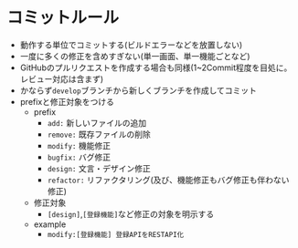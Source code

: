 # コミットルール
- 動作する単位でコミットする(ビルドエラーなどを放置しない)
- 一度に多くの修正を含めすぎない(単一画面、単一機能ごとなど)
- GitHubのプルリクエストを作成する場合も同様(1~2Commit程度を目処に。レビュー対応は含まず)
- かならず`develop`ブランチから新しくブランチを作成してコミット
- prefixと修正対象をつける
  - prefix
    - `add:` 新しいファイルの追加
    - `remove:` 既存ファイルの削除
    - `modify:` 機能修正
    - `bugfix:` バグ修正
    - `design:` 文言・デザイン修正
    - `refactor:` リファクタリング(及び、機能修正もバグ修正も伴わない修正)
  - 修正対象
    - `[design]`,`[登録機能]`など修正の対象を明示する
  - example
    - `modify:[登録機能] 登録APIをRESTAPI化`
